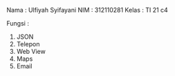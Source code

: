 Nama  : Ulfiyah Syifayani
NIM   : 312110281
Kelas : TI 21 c4

Fungsi :
1. JSON
2. Telepon
3.  Web View
4. Maps
5. Email
